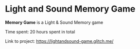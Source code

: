 # Light and Sound Memory Game

**Memory Game** is a Light & Sound Memory game

Time spent: 20 hours spent in total

Link to project: https://lightandsound-game.glitch.me/

